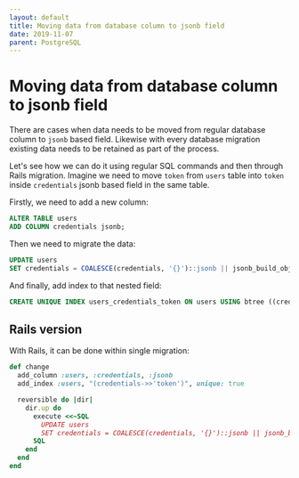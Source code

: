```yaml
---
layout: default
title: Moving data from database column to jsonb field
date: 2019-11-07
parent: PostgreSQL
---
```


# Moving data from database column to jsonb field

There are cases when data needs to be moved from regular database column to `jsonb` based field. Likewise with every database migration existing data needs to be retained as part of the process.

Let's see how we can do it using regular SQL commands and then through Rails migration. Imagine we need to move `token` from `users` table into `token` inside `credentials` jsonb based field in the same table.

Firstly, we need to add a new column:

```sql
ALTER TABLE users
ADD COLUMN credentials jsonb;
```

Then we need to migrate the data:

```sql
UPDATE users
SET credentials = COALESCE(credentials, '{}')::jsonb || jsonb_build_object('token', users.token);
```

And finally, add index to that nested field:

```sql
CREATE UNIQUE INDEX users_credentials_token ON users USING btree ((credentials->>'token'::text));
```

## Rails version

With Rails, it can be done within single migration:

```ruby
def change
  add_column :users, :credentials, :jsonb
  add_index :users, "(credentials->>'token')", unique: true

  reversible do |dir|
    dir.up do
      execute <<~SQL
        UPDATE users
        SET credentials = COALESCE(credentials, '{}')::jsonb || jsonb_build_object('token', users.token)
      SQL
    end
  end
end
```
